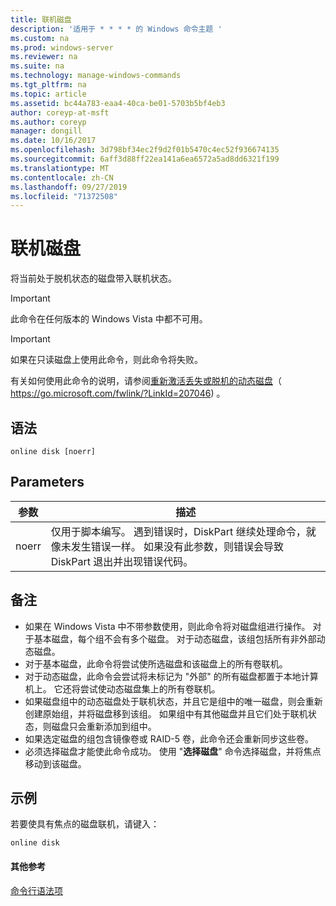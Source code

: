```yaml
---
title: 联机磁盘
description: '适用于 * * * * 的 Windows 命令主题 '
ms.custom: na
ms.prod: windows-server
ms.reviewer: na
ms.suite: na
ms.technology: manage-windows-commands
ms.tgt_pltfrm: na
ms.topic: article
ms.assetid: bc44a783-eaa4-40ca-be01-5703b5bf4eb3
author: coreyp-at-msft
ms.author: coreyp
manager: dongill
ms.date: 10/16/2017
ms.openlocfilehash: 3d798bf34ec2f9d2f01b5470c4ec52f936674135
ms.sourcegitcommit: 6aff3d88ff22ea141a6ea6572a5ad8dd6321f199
ms.translationtype: MT
ms.contentlocale: zh-CN
ms.lasthandoff: 09/27/2019
ms.locfileid: "71372508"
---
```

# <a name="online-disk"></a>联机磁盘



将当前处于脱机状态的磁盘带入联机状态。

> [!IMPORTANT]
> 此命令在任何版本的 Windows Vista 中都不可用。

> [!IMPORTANT]
> 如果在只读磁盘上使用此命令，则此命令将失败。

有关如何使用此命令的说明，请参阅[重新激活丢失或脱机的动态磁盘](https://go.microsoft.com/fwlink/?LinkId=207046)（ https://go.microsoft.com/fwlink/?LinkId=207046) 。

## <a name="syntax"></a>语法

```
online disk [noerr]
```

## <a name="parameters"></a>Parameters

|参数|描述|
|---------|-----------|
|noerr|仅用于脚本编写。 遇到错误时，DiskPart 继续处理命令，就像未发生错误一样。 如果没有此参数，则错误会导致 DiskPart 退出并出现错误代码。|

## <a name="remarks"></a>备注

-   如果在 Windows Vista 中不带参数使用，则此命令将对磁盘组进行操作。 对于基本磁盘，每个组不会有多个磁盘。 对于动态磁盘，该组包括所有非外部动态磁盘。
-   对于基本磁盘，此命令将尝试使所选磁盘和该磁盘上的所有卷联机。
-   对于动态磁盘，此命令会尝试将未标记为 "外部" 的所有磁盘都置于本地计算机上。 它还将尝试使动态磁盘集上的所有卷联机。
-   如果磁盘组中的动态磁盘处于联机状态，并且它是组中的唯一磁盘，则会重新创建原始组，并将磁盘移到该组。 如果组中有其他磁盘并且它们处于联机状态，则磁盘只会重新添加到组中。
-   如果选定磁盘的组包含镜像卷或 RAID-5 卷，此命令还会重新同步这些卷。
-   必须选择磁盘才能使此命令成功。 使用 "**选择磁盘**" 命令选择磁盘，并将焦点移动到该磁盘。

## <a name="BKMK_examples"></a>示例

若要使具有焦点的磁盘联机，请键入：
```
online disk
```

#### <a name="additional-references"></a>其他参考

[命令行语法项](command-line-syntax-key.md)

